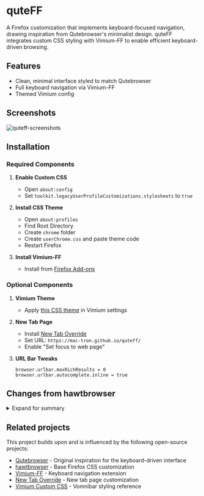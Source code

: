 # quteFF

A Firefox customization that implements keyboard-focused navigation, drawing inspiration from Qutebrowser's minimalist design.
quteFF integrates custom CSS styling with Vimium-FF to enable efficient keyboard-driven browsing.

## Features

- Clean, minimal interface styled to match Qutebrowser
- Full keyboard navigation via Vimium-FF
- Themed Vimium config

## Screenshots

![quteff-screenshots](https://github.com/user-attachments/assets/46e689ef-b973-4f9d-bbc6-c48925ca2c99)

## Installation

### Required Components

1. **Enable Custom CSS**
   - Open `about:config`
   - Set `toolkit.legacyUserProfileCustomizations.stylesheets` to `true`

2. **Install CSS Theme**
   - Open `about:profiles`
   - Find Root Directory
   - Create `chrome` folder
   - Create `userChrome.css` and paste theme code
   - Restart Firefox

3. **Install Vimium-FF**
   - Install from [Firefox Add-ons](https://addons.mozilla.org/firefox/addon/vimium-ff/)

### Optional Components

1. **Vimium Theme**
   - Apply [this CSS theme](https://github.com/mac-tron/quteff/blob/main/vimium-ff.css) in Vimium settings

2. **New Tab Page**
   - Install [New Tab Override](https://addons.mozilla.org/firefox/addon/new-tab-override/)
   - Set URL: `https://mac-tron.github.io/quteff/`
   - Enable "Set focus to web page"

3. **URL Bar Tweaks**
   ```
   browser.urlbar.maxRichResults = 0
   browser.urlbar.autocomplete.inline = true
   ```

## Changes from hawtbrowser

<details>
<summary>Expand for summary</summary>

Key improvements over the original [hawtbrowser](https://github.com/IanLeCorbeau/hawtbrowser) theme:

### Interface Refinements
- Consistent toolbar and button sizing
- Improved extension icon handling
- Enhanced tab highlighting with purple accents
- Standardized spacing and alignment

### Technical Updates
- Added aspect-ratio properties for better scaling
- Improved icon containment and scaling
- Enhanced extension button layout
- Standardized height variable usage

</details>

## Related projects

This project builds upon and is influenced by the following open-source projects:

- [Qutebrowser](https://www.qutebrowser.org/) - Original inspiration for the keyboard-driven interface
- [hawtbrowser](https://github.com/IanLeCorbeau/hawtbrowser) - Base Firefox CSS customization
- [Vimium-FF](https://github.com/philc/vimium/) - Keyboard navigation extension
- [New Tab Override](https://github.com/cadeyrn/newtaboverride) - New tab page customization
- [Vimium Custom CSS](https://github.com/okaihe/vomnibar-custom-css) - Vomnibar styling reference
